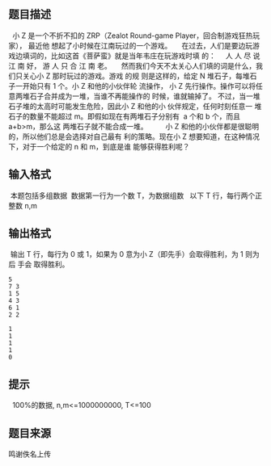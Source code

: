 


## 题目描述
  小 Z 是一个不折不扣的 ZRP（Zealot Round-game Player，回合制游戏狂热玩家），
最近他 想起了小时候在江南玩过的一个游戏。 
   在过去，人们是要边玩游戏边填词的，比如这首《菩萨蛮》就是当年韦庄在玩游戏时填 的：
    人 人 尽 说 江 南 好， 游 人 只 合 江 南 老。 
   然而我们今天不太关心人们填的词是什么，我们只关心小 Z 那时玩过的游戏。游戏
的规 则是这样的，给定 N 堆石子，每堆石子一开始只有 1 个。小 Z 和他的小伙伴轮
流操作， 小 Z 先行操作。操作可以将任意两堆石子合并成为一堆，当谁不再能操作的
时候，谁就输掉了。 不过，当一堆石子堆的太高时可能发生危险，因此小 Z 和他的小
伙伴规定，任何时刻任意一 堆石子的数量不能超过 m。即假如现在有两堆石子分别有
 a 个和 b 个，而且 a+b>m，那么这 两堆石子就不能合成一堆。 
       小 Z 和他的小伙伴都是很聪明的，所以他们总是会选择对自己最有
利的策略。现在小 Z 想要知道，在这种情况下，对于一个给定的 n 和 m，到底是谁
能够获得胜利呢？ 
## 输入格式
 本题包括多组数据  数据第一行为一个数 T，为数据组数 
 以下 T 行，每行两个正整数 n,m 
## 输出格式
 输出 T 行，每行为 0 或 1，如果为 0 意为小 Z（即先手）会取得胜利，为 1 则为后
手会 取得胜利。 

```input1
5 
7 3 
1 5
4 3
6 1
2 2

```
```output1
1
1
1
1
0
```

## 提示
  100%的数据, n,m<=1000000000, T<=100 
## 题目来源
鸣谢佚名上传


